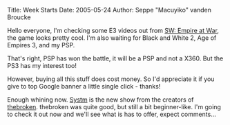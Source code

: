 Title: Week Starts
Date: 2005-05-24
Author: Seppe "Macuyiko" vanden Broucke

Hello everyone, I'm checking some E3 videos out from [SW: Empire at War](http://www.lucasarts.com/games/swempireatwar/indexFlash.html), the game looks pretty cool. I'm also waiting for Black and White 2, Age of Empires 3, and my PSP.  
That's right, PSP has won the battle, it will be a PSP and not a X360. But the PS3 has my interest too!  
However, buying all this stuff does cost money. So I'd appreciate it if you give to top Google banner a little single click - thanks!  
Enough whining now. [Systm](http://systm.org/) is the new show from the creators of [thebroken](www.thebroken.org). thebroken was quite good, but still a bit beginner-like. I'm going to check it out now and we'll see what is has to offer, expect comments...  